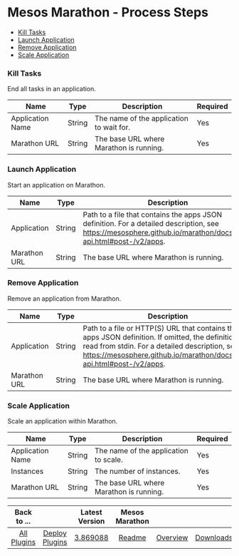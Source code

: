 
# Mesos Marathon - Process Steps

* [Kill Tasks](#kill_tasks)
* [Launch Application](#launch_application)
* [Remove Application](#remove_application)
* [Scale Application](#scale_application)


### Kill Tasks

End all tasks in an application.


| Name | Type | Description                                                                                                          | Required |
| ---- | ---- | -------------------------------------------------------------------------------------------------------------------- | -------- |
| Application Name | String | The name of the application to wait for. | Yes |
| Marathon URL | String | The base URL where Marathon is running. | Yes |



### Launch Application

Start an application on Marathon.


| Name | Type | Description                                                                                                          | Required |
| ---- | ---- | -------------------------------------------------------------------------------------------------------------------- | -------- |
| Application | String | Path to a file that contains the apps JSON definition. For a detailed description, see https://mesosphere.github.io/marathon/docs/rest-api.html#post-/v2/apps. | Yes |
| Marathon URL | String | The base URL where Marathon is running. | Yes |



### Remove Application

Remove an application from Marathon.


| Name | Type | Description                                                                                                          | Required |
| ---- | ---- | -------------------------------------------------------------------------------------------------------------------- | -------- |
| Application | String | Path to a file or HTTP(S) URL that contains the apps JSON definition. If omitted, the definition is read from stdin. For a detailed description, see https://mesosphere.github.io/marathon/docs/rest-api.html#post-/v2/apps. | Yes |
| Marathon URL | String | The base URL where Marathon is running. | Yes |



### Scale Application

Scale an application within Marathon.


| Name | Type | Description                                                                                                          | Required |
| ---- | ---- | -------------------------------------------------------------------------------------------------------------------- | -------- |
| Application Name | String | The name of the application to scale. | Yes |
| Instances | String | The number of instances. | Yes |
| Marathon URL | String | The base URL where Marathon is running. | Yes |




|Back to ...||Latest Version|Mesos Marathon |||
| :---: | :---: | :---: | :---: | :---: | :---: |
|[All Plugins](../../index.md)|[Deploy Plugins](../README.md)|[3.869088](https://raw.githubusercontent.com/UrbanCode/IBM-UCD-PLUGINS/main/files/mesos-marathon/mesos-marathon-3.869088.zip)|[Readme](README.md)|[Overview](overview.md)|[Downloads](downloads.md)|
